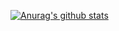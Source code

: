 [![Anurag's github stats](https://github-readme-stats.vercel.app/api?username=zctbjy)](https://github.com/anuraghazra/github-readme-stats)
